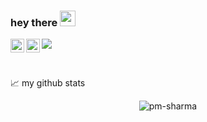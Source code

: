 ### hey there <img src="https://media.giphy.com/media/hvRJCLFzcasrR4ia7z/giphy.gif" width="25px">

<a href="https://www.linkedin.com/in/pm-sharma/">
  <img align="left" alt="Abhishek's LinkedIN" width="22px" src="https://raw.githubusercontent.com/peterthehan/peterthehan/master/assets/linkedin.svg" />
</a>
<a href="https://twitter.com/Pmsharma73">
  <img align="left" alt="Purushottam Sharma | Twitter" width="22px" src="https://raw.githubusercontent.com/peterthehan/peterthehan/master/assets/twitter.svg" />
</a>

![](https://visitor-badge.glitch.me/badge?page_id=pm-sharma.pm-sharma)

<br />




📈 my github stats

<p align="center"> <img src="https://github-readme-stats.vercel.app/api?username=pm-sharma&show_icons=true&theme=gotham" alt="pm-sharma" />




